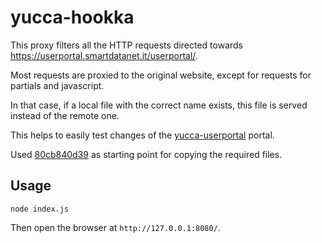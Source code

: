 # yucca-hookka

This proxy filters all the HTTP requests directed towards
https://userportal.smartdatanet.it/userportal/.

Most requests are proxied to the original website, except for
requests for partials and javascript.

In that case, if a local file with the correct name exists,
this file is served instead of the remote one.

This helps to easily test changes of the [yucca-userportal](
https://github.com/csipiemonte/yucca-userportal) portal.

Used [80cb840d39](https://github.com/csipiemonte/yucca-userportal/commit/80cb840d)
as starting point for copying the required files.

## Usage

```
node index.js
```

Then open the browser at `http://127.0.0.1:8080/`.
